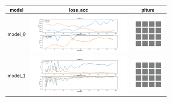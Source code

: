 |model|loss_acc|piture|
|------|---|---|
|model_0|![](EX00_fashion_loss_accuracy.gif)|![](EX00_fashion_mnist_dcgan.gif)|
|model_1|![](EX01_fashion_loss_accuracy.gif)|![](EX01_fashion_mnist_dcgan.gif)|

